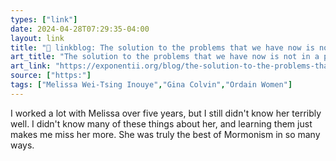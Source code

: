 ```yaml
---
types: ["link"]
date: 2024-04-28T07:29:35-04:00
layout: link
title: "🔗 linkblog: The solution to the problems that we have now is not in a perfect platform...it’s just in people. - Melissa Wei-Tsing Inouye - Exponent II'"
art_title: "The solution to the problems that we have now is not in a perfect platform...it’s just in people. - Melissa Wei-Tsing Inouye - Exponent II"
art_link: "https://exponentii.org/blog/the-solution-to-the-problems-that-we-have-now-is-not-in-a-perfect-platform-its-just-in-people-melissa-wei-tsing-inouye/"
source: ["https:"]
tags: ["Melissa Wei-Tsing Inouye","Gina Colvin","Ordain Women"]
---
```

I worked a lot with Melissa over five years, but I still didn't know her terribly well. I didn't know many of these things about her, and learning them just makes me miss her more. She was truly the best of Mormonism in so many ways.
